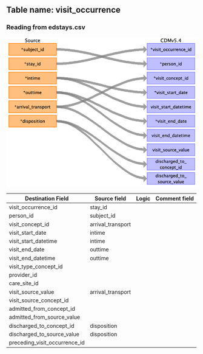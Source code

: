 ## Table name: visit_occurrence

### Reading from edstays.csv

![](md_files/image2.png)

| Destination Field | Source field | Logic | Comment field |
| --- | --- | --- | --- |
| visit_occurrence_id | stay_id |  |  |
| person_id | subject_id |  |  |
| visit_concept_id | arrival_transport |  |  |
| visit_start_date | intime |  |  |
| visit_start_datetime | intime |  |  |
| visit_end_date | outtime |  |  |
| visit_end_datetime | outtime |  |  |
| visit_type_concept_id |  |  |  |
| provider_id |  |  |  |
| care_site_id |  |  |  |
| visit_source_value | arrival_transport |  |  |
| visit_source_concept_id |  |  |  |
| admitted_from_concept_id |  |  |  |
| admitted_from_source_value |  |  |  |
| discharged_to_concept_id | disposition |  |  |
| discharged_to_source_value | disposition |  |  |
| preceding_visit_occurrence_id |  |  |  |

